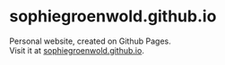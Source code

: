 # sophiegroenwold.github.io
Personal website, created on Github Pages.
<br>Visit it at [sophiegroenwold.github.io](http://sophiegroenwold.github.io).
